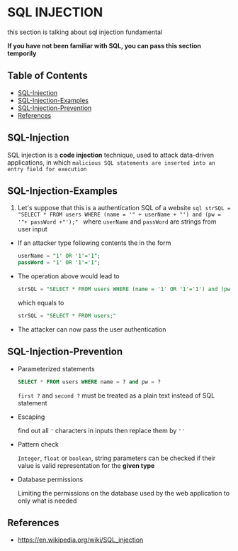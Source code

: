 # SQL INJECTION
this section is talking about sql injection fundamental

**If you have not been familiar with SQL, you can pass this section temporily**

## Table of Contents
- [SQL-Injection](#SQL-Injection)
- [SQL-Injection-Examples](#SQL-Injection-Examples)
- [SQL-Injection-Prevention](#SQL-Injection-Prevention)
- [References](#References)

## SQL-Injection
SQL injection is a **code injection** technique, used to attack data-driven applications, in which `malicious SQL statements are inserted into an entry field for execution`

## SQL-Injection-Examples
  1. Let's suppose that this is a authentication SQL of a website
    ```sql
    strSQL = "SELECT * FROM users WHERE (name = '" + userName + "') and (pw = '"+ passWord +"');"
    ```
    where `userName` and `passWord` are strings from user input

  - If an attacker type following contents the in the form
    ```sql
    userName = "1' OR '1'='1";
    passWord = "1' OR '1'='1";
    ```
  - The operation above would lead to
    ```sql
    strSQL = "SELECT * FROM users WHERE (name = '1' OR '1'='1') and (pw = '1' OR '1'='1');"
    ```
    which equals to
    ```sql
    strSQL = "SELECT * FROM users;"
    ```
  - The attacker can now pass the user authentication


## SQL-Injection-Prevention
- Parameterized statements

  ```sql
  SELECT * FROM users WHERE name = ? and pw = ?
  ```
  `first ?` and `second ?` must be treated as a plain text instead of SQL statement

- Escaping

  find out all `'` characters in inputs then replace them by `''`

- Pattern check

  `Integer`, `float` or `boolean`, string parameters can be checked if their value is valid representation for the **given type**

- Database permissions

  Limiting the permissions on the database used by the web application to only what is needed

## References
- https://en.wikipedia.org/wiki/SQL_injection
